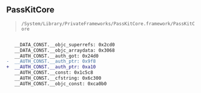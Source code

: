 ## PassKitCore

> `/System/Library/PrivateFrameworks/PassKitCore.framework/PassKitCore`

```diff

   __DATA_CONST.__objc_superrefs: 0x2cd0
   __DATA_CONST.__objc_arraydata: 0x3068
   __AUTH_CONST.__auth_got: 0x24d0
-  __AUTH_CONST.__auth_ptr: 0x9f8
+  __AUTH_CONST.__auth_ptr: 0xa10
   __AUTH_CONST.__const: 0x1c5c8
   __AUTH_CONST.__cfstring: 0x6c300
   __AUTH_CONST.__objc_const: 0xca0b0

```
